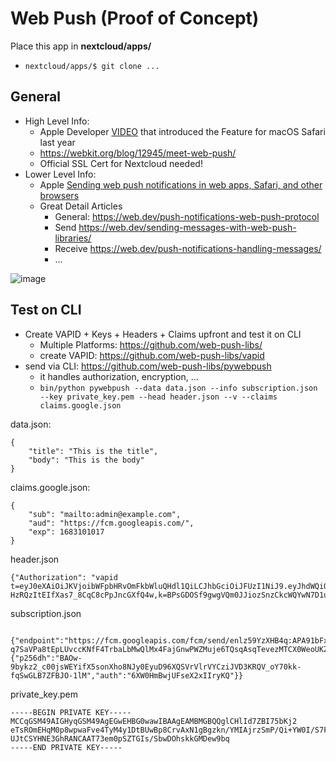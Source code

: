 # Web Push (Proof of Concept)
Place this app in **nextcloud/apps/**
- ```nextcloud/apps/$ git clone ...```

## General

- High Level Info: 
  - Apple Developer [VIDEO](https://developer.apple.com/videos/play/wwdc2022/10098/) that introduced the Feature for macOS Safari last year
  - https://webkit.org/blog/12945/meet-web-push/
  - Official SSL Cert for Nextcloud needed!
- Lower Level Info: 
  - Apple [Sending web push notifications in web apps, Safari, and other browsers](https://developer.apple.com/documentation/usernotifications/sending_web_push_notifications_in_web_apps_safari_and_other_browsers)
  -  Great Detail Articles
      - General: https://web.dev/push-notifications-web-push-protocol 
      - Send https://web.dev/sending-messages-with-web-push-libraries/ 
      - Receive https://web.dev/push-notifications-handling-messages/ 
      - ...

![image](https://web-dev.imgix.net/image/C47gYyWYVMMhDmtYSLOWazuyePF2/jjHOGQvZttcOEij3c6UR.svg)

## Test on CLI
  
- Create VAPID + Keys + Headers + Claims upfront and test it on CLI
    - Multiple Platforms: https://github.com/web-push-libs/
    - create VAPID: https://github.com/web-push-libs/vapid    
- send via CLI: https://github.com/web-push-libs/pywebpush
    - it handles authorization, encryption, ...
    - ```bin/python pywebpush --data data.json --info subscription.json --key private_key.pem --head header.json --v --claims claims.google.json```
 
data.json: 
```
{
    "title": "This is the title",
    "body": "This is the body"
}
 ```

claims.google.json:
```
{
    "sub": "mailto:admin@example.com",
    "aud": "https://fcm.googleapis.com/",
    "exp": 1683101017
}
```

header.json
```
{"Authorization": "vapid t=eyJ0eXAiOiJKVjoibWFpbHRvOmFkbWluQHdl1QiLCJhbGciOiJFUzI1NiJ9.eyJhdWQiOiJodHRwczovL3B1c2guc2VydmljZXMubW96aWxsYS5jb20iLCJleHAiOiIxNjgzMTAxMDEitgznbPCiPXMNEwO93Iiwic3ViIeWNsb3VkL0Tfd6bSlJlMYiz9Jv97hPIzjLU6GySAMmRlIn0.NzgCOvNKY_9CL5hbQj9LsLOEvGjmocxFMkSrabnDUVBJFYgfNX8j2w-HzRQzItEIfXas7_8CqC8cPpJncGXfQ4w,k=BPsGDOSf9gwgVQm0JJiozSnzCkcWQYwN7D1uo"}
```

subscription.json
```
 {"endpoint":"https://fcm.googleapis.com/fcm/send/enlz59YzXHB4q:APA91bFx-q7SaVPa8tEpLUvccKNfF4TrbaLbMwQlMx4FajGnwPWZMuje6TQsqAsqTevezMTCX0WeoUKZNqTCStgJCqsLb_Tgji9sKCuQ_fP0ayPFtP7mmeleWm8EP0RinQ2Wa4wPjl","expirationTime":null,"keys":{"p256dh":"BAOw-9bykz2_c00jsWEYifX5sonXho8NJy0EyuD96XQSVrVlrVYCziJVD3KRQV_oY70kk-fqSwGLB7ZFBJO-1lM","auth":"6XW0HmBwjUFseX2xIIryKQ"}}
```

private_key.pem
```
-----BEGIN PRIVATE KEY-----
MCCqGSM49AIGHyqGSM49AgEGwEHBG0wawIBAAgEAMBMGBQQglCHlId7ZBI75bKj2
eTsROmEHqM0p8wpwaFve4TyM4y1DtBUwBp8CrvAxN1gBgzkn/YMIAjrzSmP/Qi+YW0I/S7F
UJtCSYHNE3GhRANCAAT73em0pSZTGIs/SbwDOhskkGMDew9bq
-----END PRIVATE KEY-----
```